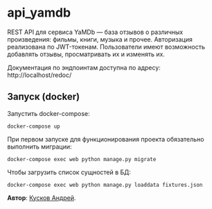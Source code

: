 # api_yamdb
REST API для сервиса YaMDb — база отзывов о различных произведения: фильмы, 
книги, музыка и прочее. Авторизация реализована по JWT-токенам. Пользователи
имеют возможность добавлять отзывы, просматривать их и изменять их.

Документация по эндпоинтам доступна по адресу: http://localhost/redoc/

## Запуск (docker)

Запустить docker-compose:

```docker-compose up```

При первом запуске для функционирования проекта обязательно выполнить миграции:

```docker-compose exec web python manage.py migrate```

Чтобы загрузить список сущностей в БД:

```docker-compose exec web python manage.py loaddata fixtures.json```

**Автор**: [Кусков Андрей](https://github.com/Techinek).
